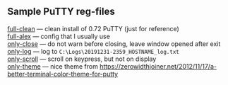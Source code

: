 ## Sample PuTTY reg-files
[full-clean](putty/putty-072-full-clean.reg) — clean install of 0.72 PuTTY (just for reference)\
[full-alex](putty/putty-072-full-alex.reg) — config that I usually use\
[only-close](putty/putty-072-part-alex-close.reg) — do not warn before closing, leave window opened after exit\
[only-log](putty/putty-072-part-alex-log.reg) — log to `C:\Logs\20191231-2359_HOSTNAME_log.txt`\
[only-scroll](putty/putty-072-part-alex-scroll.reg) — scroll on keypress, but not on display\
[only-theme](putty/putty-theme.reg) — nice theme from https://zerowidthjoiner.net/2012/11/17/a-better-terminal-color-theme-for-putty
